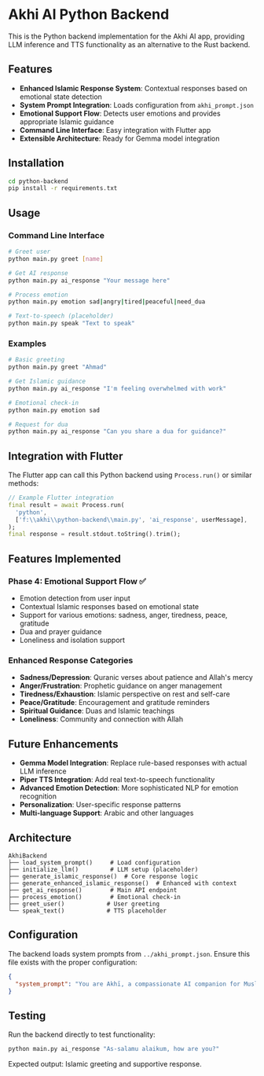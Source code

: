 # Akhi AI Python Backend

This is the Python backend implementation for the Akhi AI app, providing LLM inference and TTS functionality as an alternative to the Rust backend.

## Features

- **Enhanced Islamic Response System**: Contextual responses based on emotional state detection
- **System Prompt Integration**: Loads configuration from `akhi_prompt.json`
- **Emotional Support Flow**: Detects user emotions and provides appropriate Islamic guidance
- **Command Line Interface**: Easy integration with Flutter app
- **Extensible Architecture**: Ready for Gemma model integration

## Installation

```bash
cd python-backend
pip install -r requirements.txt
```

## Usage

### Command Line Interface

```bash
# Greet user
python main.py greet [name]

# Get AI response
python main.py ai_response "Your message here"

# Process emotion
python main.py emotion sad|angry|tired|peaceful|need_dua

# Text-to-speech (placeholder)
python main.py speak "Text to speak"
```

### Examples

```bash
# Basic greeting
python main.py greet "Ahmad"

# Get Islamic guidance
python main.py ai_response "I'm feeling overwhelmed with work"

# Emotional check-in
python main.py emotion sad

# Request for dua
python main.py ai_response "Can you share a dua for guidance?"
```

## Integration with Flutter

The Flutter app can call this Python backend using `Process.run()` or similar methods:

```dart
// Example Flutter integration
final result = await Process.run(
  'python',
  ['f:\\akhi\\python-backend\\main.py', 'ai_response', userMessage],
);
final response = result.stdout.toString().trim();
```

## Features Implemented

### Phase 4: Emotional Support Flow ✅
- Emotion detection from user input
- Contextual Islamic responses based on emotional state
- Support for various emotions: sadness, anger, tiredness, peace, gratitude
- Dua and prayer guidance
- Loneliness and isolation support

### Enhanced Response Categories
- **Sadness/Depression**: Quranic verses about patience and Allah's mercy
- **Anger/Frustration**: Prophetic guidance on anger management
- **Tiredness/Exhaustion**: Islamic perspective on rest and self-care
- **Peace/Gratitude**: Encouragement and gratitude reminders
- **Spiritual Guidance**: Duas and Islamic teachings
- **Loneliness**: Community and connection with Allah

## Future Enhancements

- **Gemma Model Integration**: Replace rule-based responses with actual LLM inference
- **Piper TTS Integration**: Add real text-to-speech functionality
- **Advanced Emotion Detection**: More sophisticated NLP for emotion recognition
- **Personalization**: User-specific response patterns
- **Multi-language Support**: Arabic and other languages

## Architecture

```
AkhiBackend
├── load_system_prompt()     # Load configuration
├── initialize_llm()         # LLM setup (placeholder)
├── generate_islamic_response()  # Core response logic
├── generate_enhanced_islamic_response()  # Enhanced with context
├── get_ai_response()        # Main API endpoint
├── process_emotion()        # Emotional check-in
├── greet_user()            # User greeting
└── speak_text()            # TTS placeholder
```

## Configuration

The backend loads system prompts from `../akhi_prompt.json`. Ensure this file exists with the proper configuration:

```json
{
  "system_prompt": "You are Akhī, a compassionate AI companion for Muslim men..."
}
```

## Testing

Run the backend directly to test functionality:

```bash
python main.py ai_response "As-salamu alaikum, how are you?"
```

Expected output: Islamic greeting and supportive response.